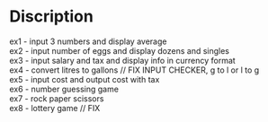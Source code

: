 # Discription

ex1 - input 3 numbers and display average <br />
ex2 - input number of eggs and display dozens and singles <br />
ex3 - input salary and tax and display info in currency format <br />
ex4 - convert litres to gallons // FIX INPUT CHECKER, g to l or l to g <br />
ex5 - input cost and output cost with tax <br />
ex6 - number guessing game <br />
ex7 - rock paper scissors <br />
ex8 - lottery game // FIX <br />
